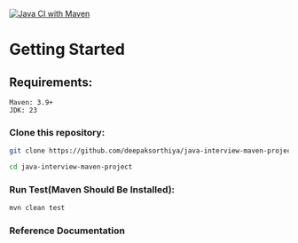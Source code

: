 [![Java CI with Maven](https://github.com/deepaksorthiya/java-interview-maven-project/actions/workflows/maven-build.yml/badge.svg)](https://github.com/deepaksorthiya/java-interview-maven-project/actions/workflows/maven-build.yml)

# Getting Started

## Requirements:

```
Maven: 3.9+
JDK: 23
```

### Clone this repository:

```bash
git clone https://github.com/deepaksorthiya/java-interview-maven-project.git
```

```bash
cd java-interview-maven-project
```

### Run Test(Maven Should Be Installed):

```bash
mvn clean test
```

### Reference Documentation
